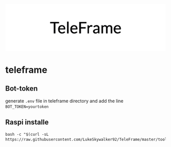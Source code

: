 ![TeleFrame](.github/header.png)

# teleframe

## Bot-token
generate `.env` file in teleframe directory and add the line
```BOT_TOKEN=yourtoken```

## Raspi installe

```
bash -c "$(curl -sL https://raw.githubusercontent.com/LukeSkywalker92/TeleFrame/master/tools/install_raspberry.sh)"
```

